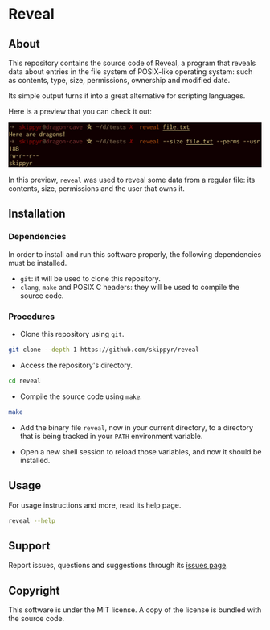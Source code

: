 # Reveal
## About
This repository contains the source code of Reveal, a program that reveals
data about entries in the file system of POSIX-like operating system: such as
contents, type, size, permissions, ownership and modified date.

Its simple output turns it into a great alternative for scripting languages.

Here is a preview that you can check it out:

![](preview.webp)

In this preview, `reveal` was used to reveal some data from a regular file: its
contents, size, permissions and the user that owns it.

## Installation
### Dependencies
In order to install and run this software properly, the following dependencies
must be installed.

- `git`: it will be used to clone this repository.
- `clang`, `make` and POSIX C headers: they will be used to compile the source
                                       code.

### Procedures
- Clone this repository using `git`.

```bash
git clone --depth 1 https://github.com/skippyr/reveal
```

- Access the repository's directory.

```bash
cd reveal
```

- Compile the source code using `make`.

```bash
make
```

- Add the binary file `reveal`, now in your current directory, to a directory
  that is being tracked in your `PATH` environment variable.

- Open a new shell session to reload those variables, and now it should be
  installed.

## Usage
For usage instructions and more, read its help page.

```bash
reveal --help
```

## Support
Report issues, questions and suggestions through its [issues page](https://github.com/skippyr/reveal/issues).

## Copyright
This software is under the MIT license. A copy of the license is bundled with
the source code.

